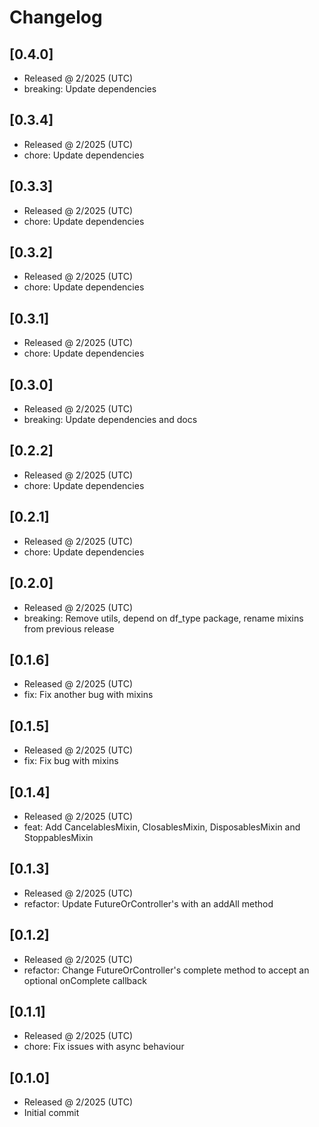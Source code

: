 # Changelog

## [0.4.0]

- Released @ 2/2025 (UTC)
- breaking: Update dependencies

## [0.3.4]

- Released @ 2/2025 (UTC)
- chore: Update dependencies

## [0.3.3]

- Released @ 2/2025 (UTC)
- chore: Update dependencies

## [0.3.2]

- Released @ 2/2025 (UTC)
- chore: Update dependencies

## [0.3.1]

- Released @ 2/2025 (UTC)
- chore: Update dependencies

## [0.3.0]

- Released @ 2/2025 (UTC)
- breaking: Update dependencies and docs

## [0.2.2]

- Released @ 2/2025 (UTC)
- chore: Update dependencies

## [0.2.1]

- Released @ 2/2025 (UTC)
- chore: Update dependencies

## [0.2.0]

- Released @ 2/2025 (UTC)
- breaking: Remove utils, depend on df_type package, rename mixins from previous release

## [0.1.6]

- Released @ 2/2025 (UTC)
- fix: Fix another bug with mixins

## [0.1.5]

- Released @ 2/2025 (UTC)
- fix: Fix bug with mixins

## [0.1.4]

- Released @ 2/2025 (UTC)
- feat: Add CancelablesMixin, ClosablesMixin, DisposablesMixin and StoppablesMixin

## [0.1.3]

- Released @ 2/2025 (UTC)
- refactor: Update FutureOrController's with an addAll method

## [0.1.2]

- Released @ 2/2025 (UTC)
- refactor: Change FutureOrController's complete method to accept an optional onComplete callback

## [0.1.1]

- Released @ 2/2025 (UTC)
- chore: Fix issues with async behaviour

## [0.1.0]

- Released @ 2/2025 (UTC)
- Initial commit

